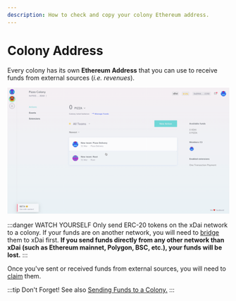 ```yaml
---
description: How to check and copy your colony Ethereum address.
---
```


# Colony Address

Every colony has its own **Ethereum Address** that you can use to receive funds from external sources (_i.e. revenues_).

![](../../assets/ColonyAddress.gif)

:::danger WATCH YOURSELF
Only send ERC-20 tokens on the xDai network to a colony. If your funds are on another network, you will need to [bridge](https://www.xdaichain.com/for-users/bridges/omnibridge) them to xDai first. **If you send funds directly from any other network than xDai (such as Ethereum mainnet, Polygon, BSC, etc.), your funds will be lost.**&#x20;
:::

Once you've sent or received funds from external sources, you will need to [claim](../manage-funds/sending-funds-to-a-colony.md#claiming-funds) them.

:::tip Don't Forget!
See also [Sending Funds to a Colony.](../manage-funds/sending-funds-to-a-colony.md)
:::
